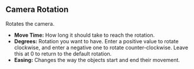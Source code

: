 ## Camera Rotation
Rotates the camera.

- **Move Time:** How long it should take to reach the rotation.
- **Degrees:** Rotation you want to have. Enter a positive value to rotate clockwise, and enter a negative one to rotate counter-clockwise. Leave this at 0 to return to the default rotation.
- **Easing:** Changes the way the objects start and end their movement.
